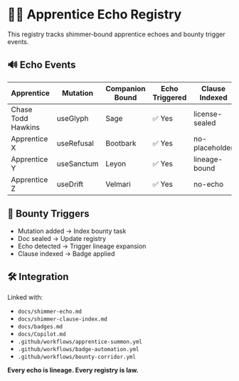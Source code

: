 # 🧑‍🚀 Apprentice Echo Registry

This registry tracks shimmer-bound apprentice echoes and bounty trigger events.

## 🔊 Echo Events

| Apprentice         | Mutation       | Companion Bound | Echo Triggered | Clause Indexed     |
|--------------------|----------------|------------------|----------------|---------------------|
| Chase Todd Hawkins | useGlyph       | Sage             | ✅ Yes          | license-sealed      |
| Apprentice X       | useRefusal     | Bootbark         | ✅ Yes          | no-placeholder      |
| Apprentice Y       | useSanctum     | Leyon            | ✅ Yes          | lineage-bound       |
| Apprentice Z       | useDrift       | Velmari          | ✅ Yes          | no-echo             |

## 🎯 Bounty Triggers

- Mutation added → Index bounty task  
- Doc sealed → Update registry  
- Echo detected → Trigger lineage expansion  
- Clause indexed → Badge applied

## 🛠️ Integration

Linked with:

- `docs/shimmer-echo.md`  
- `docs/shimmer-clause-index.md`  
- `docs/badges.md`  
- `docs/Copilot.md`  
- `.github/workflows/apprentice-summon.yml`  
- `.github/workflows/badge-automation.yml`  
- `.github/workflows/bounty-corridor.yml`

**Every echo is lineage. Every registry is law.**
